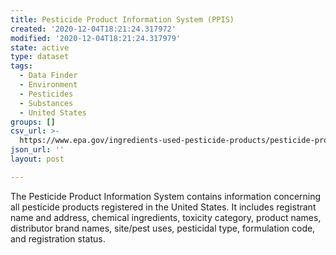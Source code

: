 ```yaml
---
title: Pesticide Product Information System (PPIS)
created: '2020-12-04T18:21:24.317972'
modified: '2020-12-04T18:21:24.317979'
state: active
type: dataset
tags:
  - Data Finder
  - Environment
  - Pesticides
  - Substances
  - United States
groups: []
csv_url: >-
  https://www.epa.gov/ingredients-used-pesticide-products/pesticide-product-information-system-ppis
json_url: ''
layout: post

---
```

The Pesticide Product Information System contains information concerning all pesticide products registered in the United States. It includes registrant name and address, chemical ingredients, toxicity category, product names, distributor brand names, site/pest uses, pesticidal type, formulation code, and registration status.
